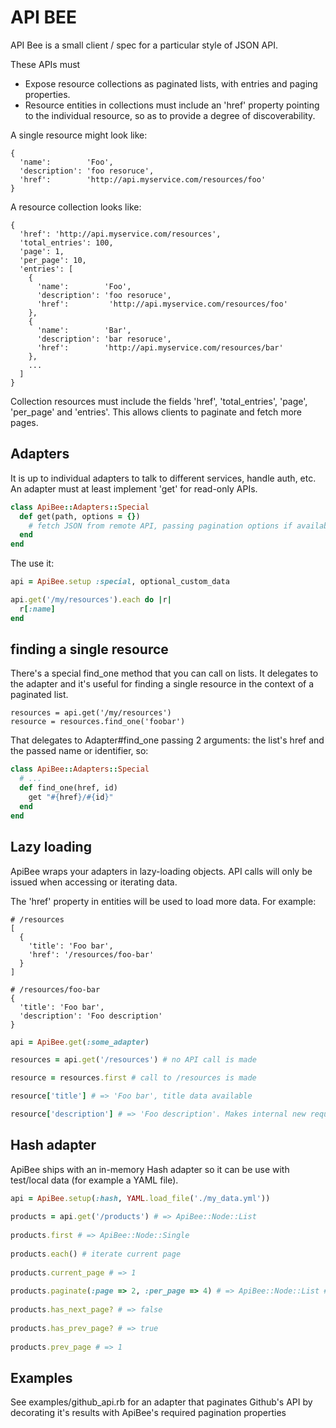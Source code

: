 # API BEE

API Bee is a small client / spec for a particular style of JSON API.

These APIs must

* Expose resource collections as paginated lists, with entries and paging properties.
* Resource entities in collections must include an 'href' property pointing to the individual resource, so as to provide a degree of discoverability.

A single resource might look like:

    {
      'name':        'Foo',
      'description': 'foo resoruce',
      'href':        'http://api.myservice.com/resources/foo'
    }
    
A resource collection looks like:

    {
      'href': 'http://api.myservice.com/resources',
      'total_entries': 100,
      'page': 1,
      'per_page': 10,
      'entries': [
        {
          'name':        'Foo',
          'description': 'foo resoruce',
          'href':         'http://api.myservice.com/resources/foo'
        },
        {
          'name':        'Bar',
          'description': 'bar resoruce',
          'href':        'http://api.myservice.com/resources/bar'
        },
        ...
      ]
    }
    
Collection resources must include the fields 'href', 'total_entries', 'page', 'per_page' and 'entries'. This allows clients to paginate and fetch more pages.

## Adapters

It is up to individual adapters to talk to different services, handle auth, etc. An adapter must at least implement 'get' for read-only APIs.

```ruby
class ApiBee::Adapters::Special
  def get(path, options = {})
    # fetch JSON from remote API, passing pagination options if available
  end
end
```

The use it:

```ruby
api = ApiBee.setup :special, optional_custom_data

api.get('/my/resources').each do |r|
  r[:name]
end
```

## finding a single resource

There's a special find_one method that you can call on lists. It delegates to the adapter and it's useful for finding a single resource in the context of a paginated list.

    resources = api.get('/my/resources')
    resource = resources.find_one('foobar')
    
That delegates to Adapter#find_one passing 2 arguments: the list's href and the passed name or identifier, so:

```ruby
class ApiBee::Adapters::Special
  # ...
  def find_one(href, id)
    get "#{href}/#{id}"
  end
end
```

## Lazy loading

ApiBee wraps your adapters in lazy-loading objects. API calls will only be issued when accessing or iterating data.

The 'href' property in entities will be used to load more data. For example:

    # /resources
    [
      {
        'title': 'Foo bar',
        'href': '/resources/foo-bar'
      }
    ]
    
    # /resources/foo-bar
    {
      'title': 'Foo bar',
      'description': 'Foo description'
    }
    
```ruby
api = ApiBee.get(:some_adapter)

resources = api.get('/resources') # no API call is made

resource = resources.first # call to /resources is made

resource['title'] # => 'Foo bar', title data available

resource['description'] # => 'Foo description'. Makes internal new request to /resources/foo-bar
```
    
    
## Hash adapter

ApiBee ships with an in-memory Hash adapter so it can be use with test/local data (for example a YAML file).

```ruby
api = ApiBee.setup(:hash, YAML.load_file('./my_data.yml'))
    
products = api.get('/products') # => ApiBee::Node::List
    
products.first # => ApiBee::Node::Single
    
products.each() # iterate current page
    
products.current_page # => 1
    
products.paginate(:page => 2, :per_page => 4) # => ApiBee::Node::List # Next page
    
products.has_next_page? # => false
    
products.has_prev_page? # => true
    
products.prev_page # => 1
``` 

## Examples

See examples/github_api.rb for an adapter that paginates Github's API by decorating it's results with ApiBee's required pagination properties
